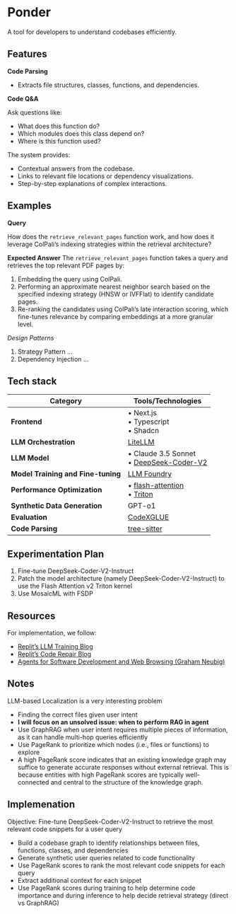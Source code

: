 # Ponder

A tool for developers to understand codebases efficiently.

## Features

**Code Parsing**

-   Extracts file structures, classes, functions, and dependencies.

**Code Q&A**

Ask questions like:

-   What does this function do?
-   Which modules does this class depend on?
-   Where is this function used?

The system provides:

-   Contextual answers from the codebase.
-   Links to relevant file locations or dependency visualizations.
-   Step-by-step explanations of complex interactions.

## Examples

**Query**

How does the `retrieve_relevant_pages` function work, and how does it leverage ColPali’s indexing strategies within the retrieval architecture?

**Expected Answer**
The `retrieve_relevant_pages` function takes a query and retrieves the top relevant PDF pages by:

1. Embedding the query using ColPali.
2. Performing an approximate nearest neighbor search based on the specified indexing strategy (HNSW or IVFFlat) to identify candidate pages.
3. Re-ranking the candidates using ColPali’s late interaction scoring, which fine-tunes relevance by comparing embeddings at a more granular level.

_Design Patterns_

1. Strategy Pattern
   ...
2. Dependency Injection
   ...

## Tech stack

| **Category**                       | **Tools/Technologies**                                                                                                     |
| ---------------------------------- | -------------------------------------------------------------------------------------------------------------------------- |
| **Frontend**                       | • Next.js <br> • Typescript <br> • Shadcn                                                                                  |
| **LLM Orchestration**              | [LiteLLM](https://github.com/BerriAI/litellm/tree/main)                                                                    |
| **LLM Model**                      | • Claude 3.5 Sonnet <br> • [DeepSeek-Coder-V2](https://huggingface.co/deepseek-ai/DeepSeek-Coder-V2-Instruct)              |
| **Model Training and Fine-tuning** | [LLM Foundry](https://github.com/mosaicml/llm-foundry)                                                                     |
| **Performance Optimization**       | • [flash-attention](https://github.com/Dao-AILab/flash-attention) <br> • [Triton](https://triton-lang.org/main/index.html) |
| **Synthetic Data Generation**      | GPT-o1                                                                                                                     |
| **Evaluation**                     | [CodeXGLUE](https://github.com/microsoft/CodeXGLUE)                                                                        |
| **Code Parsing**                   | [tree-sitter](https://github.com/tree-sitter/tree-sitter?tab=readme-ov-file)                                               |

## Experimentation Plan

1. Fine-tune DeepSeek-Coder-V2-Instruct
2. Patch the model architecture (namely DeepSeek-Coder-V2-Instruct) to use the Flash Attention v2 Triton kernel
3. Use MosaicML with FSDP

## Resources

For implementation, we follow:

-   [Replit’s LLM Training Blog](https://blog.replit.com/llm-training)
-   [Replit’s Code Repair Blog](https://blog.replit.com/code-repair)
-   [Agents for Software Development and Web Browsing (Graham Neubig)](https://phontron.com/class/anlp-fall2024/assets/slides/anlp-16-softwarewebagents.pdf)

## Notes

LLM-based Localization is a very interesting problem

-   Finding the correct files given user intent
-   **I will focus on an unsolved issue: when to perform RAG in agent**
-   Use GraphRAG when user intent requires multiple pieces of information, as it can handle multi-hop queries efficiently
-   Use PageRank to prioritize which nodes (i.e., files or functions) to explore
-   A high PageRank score indicates that an existing knowledge graph may suffice to generate accurate responses without external retrieval.
    This is because entities with high PageRank scores are typically well-connected and central to the structure of the knowledge graph.

## Implemenation

Objective: Fine-tune DeepSeek-Coder-V2-Instruct to retrieve the most relevant code snippets for a user query

-   Build a codebase graph to identify relationships between files, functions, classes, and dependencies
-   Generate synthetic user queries related to code functionality
-   Use PageRank scores to rank the most relevant code snippets for each query
-   Extract additional context for each snippet
-   Use PageRank scores during training to help determine code importance and during inference to help decide retrieval strategy (direct vs GraphRAG)
